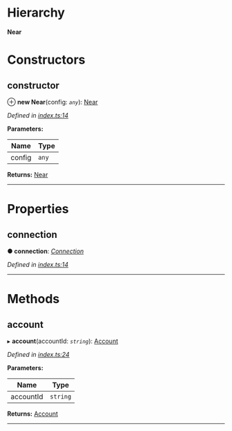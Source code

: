 

# Hierarchy

**Near**

# Constructors

<a id="constructor"></a>

##  constructor

⊕ **new Near**(config: *`any`*): [Near](_index_.near.md)

*Defined in [index.ts:14](https://github.com/nearprotocol/nearlib/blob/b149382/src.ts/index.ts#L14)*

**Parameters:**

| Name | Type |
| ------ | ------ |
| config | `any` |

**Returns:** [Near](_index_.near.md)

___

# Properties

<a id="connection"></a>

##  connection

**● connection**: *[Connection](_connection_.connection.md)*

*Defined in [index.ts:14](https://github.com/nearprotocol/nearlib/blob/b149382/src.ts/index.ts#L14)*

___

# Methods

<a id="account"></a>

##  account

▸ **account**(accountId: *`string`*): [Account](_account_.account.md)

*Defined in [index.ts:24](https://github.com/nearprotocol/nearlib/blob/b149382/src.ts/index.ts#L24)*

**Parameters:**

| Name | Type |
| ------ | ------ |
| accountId | `string` |

**Returns:** [Account](_account_.account.md)

___

